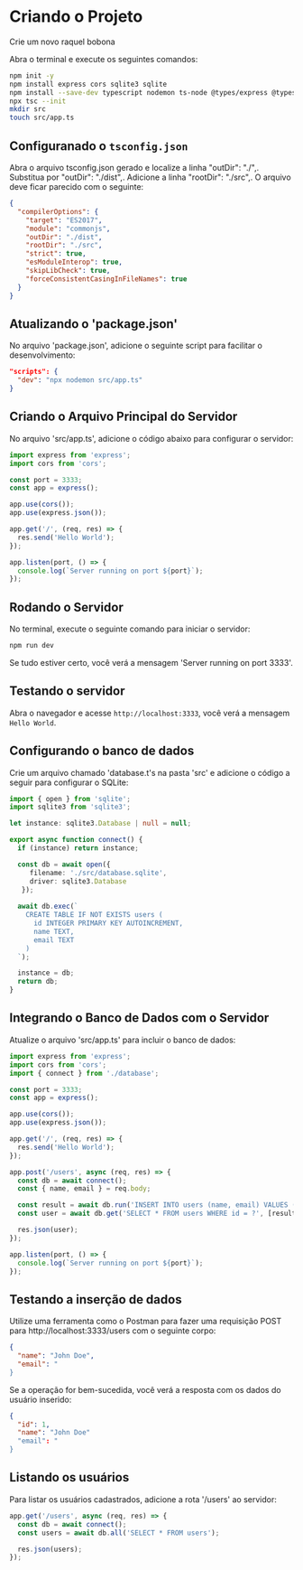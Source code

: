 # Criando o Projeto

Crie um novo raquel bobona

Abra o terminal e execute os seguintes comandos:


```bash
npm init -y
npm install express cors sqlite3 sqlite
npm install --save-dev typescript nodemon ts-node @types/express @types/cors
npx tsc --init
mkdir src
touch src/app.ts
```

## Configuranado o `tsconfig.json`

Abra o arquivo tsconfig.json gerado e localize a linha "outDir": "./",.
Substitua por "outDir": "./dist",.
Adicione a linha "rootDir": "./src",.
O arquivo deve ficar parecido com o seguinte:

```json
{
  "compilerOptions": {
    "target": "ES2017",
    "module": "commonjs",
    "outDir": "./dist",
    "rootDir": "./src",
    "strict": true,
    "esModuleInterop": true,
    "skipLibCheck": true,
    "forceConsistentCasingInFileNames": true
  }
}
```

## Atualizando o 'package.json'

No arquivo 'package.json', adicione o seguinte script para facilitar o desenvolvimento:

```json
"scripts": {
  "dev": "npx nodemon src/app.ts"
}
```

## Criando o Arquivo Principal do Servidor

No arquivo 'src/app.ts', adicione o código abaixo para configurar o servidor:

```typescript
import express from 'express';
import cors from 'cors';

const port = 3333;
const app = express();

app.use(cors());
app.use(express.json());

app.get('/', (req, res) => {
  res.send('Hello World');
});

app.listen(port, () => {
  console.log(`Server running on port ${port}`);
});
```

## Rodando o Servidor

No terminal, execute o seguinte comando para iniciar o servidor:

```bash
npm run dev
```

Se tudo estiver certo, você verá a mensagem 'Server running on port 3333'.

## Testando o servidor

Abra o navegador e acesse `http://localhost:3333`, você verá a mensagem `Hello World`.

## Configurando o banco de dados

Crie um arquivo chamado 'database.t's na pasta 'src' e adicione o código a seguir para configurar o SQLite:

```typescript
import { open } from 'sqlite';
import sqlite3 from 'sqlite3';

let instance: sqlite3.Database | null = null;

export async function connect() {
  if (instance) return instance;

  const db = await open({
     filename: './src/database.sqlite',
     driver: sqlite3.Database
   });
  
  await db.exec(`
    CREATE TABLE IF NOT EXISTS users (
      id INTEGER PRIMARY KEY AUTOINCREMENT,
      name TEXT,
      email TEXT
    )
  `);

  instance = db;
  return db;
}
```

## Integrando o Banco de Dados com o Servidor

Atualize o arquivo 'src/app.ts' para incluir o banco de dados:

```typescript
import express from 'express';
import cors from 'cors';
import { connect } from './database';

const port = 3333;
const app = express();

app.use(cors());
app.use(express.json());

app.get('/', (req, res) => {
  res.send('Hello World');
});

app.post('/users', async (req, res) => {
  const db = await connect();
  const { name, email } = req.body;

  const result = await db.run('INSERT INTO users (name, email) VALUES (?, ?)', [name, email]);
  const user = await db.get('SELECT * FROM users WHERE id = ?', [result.lastID]);

  res.json(user);
});

app.listen(port, () => {
  console.log(`Server running on port ${port}`);
});
```

## Testando a inserção de dados

Utilize uma ferramenta como o Postman para fazer uma requisição POST para http://localhost:3333/users com o seguinte corpo:

```json
{
  "name": "John Doe",
  "email": "
}
```

Se a operação for bem-sucedida, você verá a resposta com os dados do usuário inserido:

```json
{
  "id": 1,
  "name": "John Doe"
  "email": "
}
```

## Listando os usuários

Para listar os usuários cadastrados, adicione a rota '/users' ao servidor:

```typescript
app.get('/users', async (req, res) => {
  const db = await connect();
  const users = await db.all('SELECT * FROM users');

  res.json(users);
});
```

